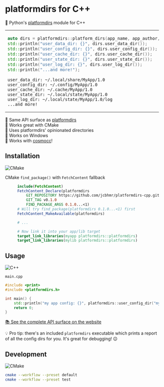 # platformdirs for C++

📂 Python's [platformdirs](https://pypi.org/project/platformdirs/) module for C++

<table align=center><td>

```cpp
auto dirs = platformdirs::platform_dirs(app_name, app_author, "1.0");
std::println("user_data_dir: {}", dirs.user_data_dir());
std::println("user_config_dir: {}", dirs.user_config_dir());
std::println("user_cache_dir: {}", dirs.user_cache_dir());
std::println("user_state_dir: {}", dirs.user_state_dir());
std::println("user_log_dir: {}", dirs.user_log_dir());
std::println("...and more!");
```

```
user_data_dir: ~/.local/share/MyApp/1.0
user_config_dir: ~/.config/MyApp/1.0
user_cache_dir: ~/.cache/MyApp/1.0
user_state_dir: ~/.local/state/MyApp/1.0
user_log_dir: ~/.local/state/MyApp/1.0/log
...and more!
```

</table>

🐍 Same API surface as [platformdirs](https://pypi.org/project/platformdirs/) \
🔺 Works great with CMake \
💅 Uses platformdirs' opinionated directories \
📂 Works on Windows \
🌌 Works with [cosmocc](https://github.com/jart/cosmopolitan/tree/master/tool/cosmocc)!

## Installation

![CMake](https://img.shields.io/static/v1?style=for-the-badge&message=CMake&color=064F8C&logo=CMake&logoColor=FFFFFF&label=)

<dl>
<dt>CMake <code>find_package()</code> with <code>FetchContent</code> fallback
<dd>

```cmake
include(FetchContent)
FetchContent_Declare(platformdirs
    GIT_REPOSITORY https://github.com/jcbhmr/platformdirs-cpp.git
    GIT_TAG v0.1.0
    FIND_PACKAGE_ARGS 0.1.0...<1)
# Will try find_package(platformdirs 0.1.0...<1) first
FetchContent_MakeAvailable(platformdirs)

# ...

# Now link it into your app/lib target
target_link_libraries(myapp platformdirs::platformdirs)
target_link_libraries(mylib platformdirs::platformdirs)
```

</dl>

## Usage

![C++](https://img.shields.io/static/v1?style=for-the-badge&message=C%2B%2B&color=00599C&logo=C%2B%2B&logoColor=FFFFFF&label=)

<div><code>main.cpp</code></div>

```cpp
#include <print>
#include <platformdirs.h>

int main() {
    std::println("my app config: {}", platformdirs::user_config_dir("myapp", "me", "1.2.3"));
    return 0;
}
```

[📚 See the complete API surface on the website](https://jcbhmr.me/platformdirs/)

💡 Pro tip: there's an included `platformdirs` executable which prints a report of all the config dirs for you. It's great for debugging! 😉

## Development

![CMake](https://img.shields.io/static/v1?style=for-the-badge&message=CMake&color=064F8C&logo=CMake&logoColor=FFFFFF&label=)

```sh
cmake --workflow --preset default
cmake --workflow --preset test
```
